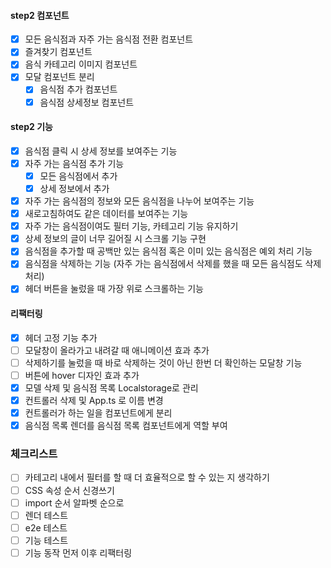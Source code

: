 #### step2 컴포넌트

- [x] 모든 음식점과 자주 가는 음식점 전환 컴포넌트
- [x] 즐겨찾기 컴포넌트
- [x] 음식 카테고리 이미지 컴포넌트
- [x] 모달 컴포넌트 분리
  - [x] 음식점 추가 컴포넌트
  - [x] 음식점 상세정보 컴포넌트

#### step2 기능

- [x] 음식점 클릭 시 상세 정보를 보여주는 기능
- [x] 자주 가는 음식점 추가 기능
  - [x] 모든 음식점에서 추가
  - [x] 상세 정보에서 추가
- [x] 자주 가는 음식점의 정보와 모든 음식점을 나누어 보여주는 기능
- [x] 새로고침하여도 같은 데이터를 보여주는 기능
- [x] 자주 가는 음식점이여도 필터 기능, 카테고리 기능 유지하기
- [x] 상세 정보의 글이 너무 길어질 시 스크롤 기능 구현
- [x] 음식점을 추가할 때 공백만 있는 음식점 혹은 이미 있는 음식점은 예외 처리 기능
- [x] 음식점을 삭제하는 기능 (자주 가는 음식점에서 삭제를 했을 때 모든 음식점도 삭제 처리)
- [x] 헤더 버튼을 눌렀을 때 가장 위로 스크롤하는 기능

#### 리팩터링

- [x] 헤더 고정 기능 추가
- [ ] 모달창이 올라가고 내려갈 때 애니메이션 효과 추가
- [ ] 삭제하기를 눌렀을 때 바로 삭제하는 것이 아닌 한번 더 확인하는 모달창 기능
- [ ] 버튼에 hover 디자인 효과 추가
- [x] 모델 삭제 및 음식점 목록 Localstorage로 관리
- [x] 컨트롤러 삭제 및 App.ts 로 이름 변경
- [x] 컨트롤러가 하는 일을 컴포넌트에게 분리
- [x] 음식점 목록 렌더를 음식점 목록 컴포넌트에게 역할 부여

### 체크리스트

- [ ] 카테고리 내에서 필터를 할 때 더 효율적으로 할 수 있는 지 생각하기
- [ ] CSS 속성 순서 신경쓰기
- [ ] import 순서 알파벳 순으로
- [ ] 렌더 테스트
- [ ] e2e 테스트
- [ ] 기능 테스트
- [ ] 기능 동작 먼저 이후 리팩터링

